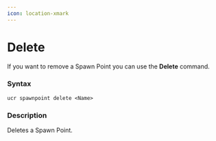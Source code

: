 ```yaml
---
icon: location-xmark
---
```


# Delete

If you want to remove a Spawn Point you can use the **Delete** command.

### Syntax

```
ucr spawnpoint delete <Name>
```

### Description

Deletes a Spawn Point.

